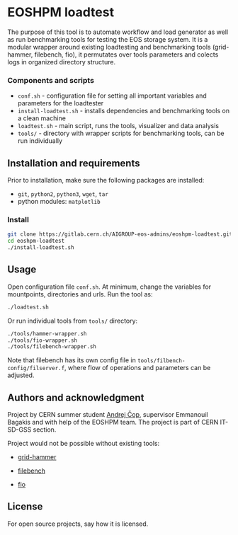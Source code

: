 # EOSHPM loadtest

The purpose of this tool is to automate workflow and load generator as well as run benchmarking tools for testing the EOS storage system. It is a modular wrapper around existing loadtesting and benchmarking tools (grid-hammer, filebench, fio), it permutates over tools parameters and colects logs in organized directory structure.

### Components and scripts
- `conf.sh` - configuration file for setting all important variables and parameters for the loadtester
- `install-loadtest.sh` - installs dependencies and benchmarking tools on a clean machine
- `loadtest.sh` - main script, runs the tools, visualizer and data analysis
- `tools/` - directory with wrapper scripts for benchmarking tools, can be run individually


## Installation and requirements

Prior to installation, make sure the following packages are installed:
- `git`, `python2`, `python3`, `wget`, `tar`
- python modules: `matplotlib`

### Install

```bash
git clone https://gitlab.cern.ch/AIGROUP-eos-admins/eoshpm-loadtest.git
cd eoshpm-loadtest
./install-loadtest.sh
```

## Usage
Open configuration file `conf.sh`. At minimum, change the variables for mountpoints, directories and urls.
Run the tool as:

```bash
./loadtest.sh
```

Or run individual tools from `tools/` directory:
```bash
./tools/hammer-wrapper.sh
./tools/fio-wrapper.sh
./tools/filebench-wrapper.sh
```

Note that filebench has its own config file in `tools/filbench-config/filserver.f`, where flow of operations and parameters can be adjusted.

## Authors and acknowledgment
Project by CERN summer student [Andrej Čop](mailto:andrej7.cop@gmail.com), supervisor Emmanouil Bagakis and with help of the EOSHPM team. The project is part of CERN IT-SD-GSS section.

Project would not be possible without existing tools:
- [grid-hammer](https://gitlab.cern.ch/lcgdm/grid-hammer/-/tree/master)

- [filebench](https://github.com/filebench/filebench)

- [fio](https://fio.readthedocs.io/en/latest/fio_doc.html)

## License
For open source projects, say how it is licensed.
